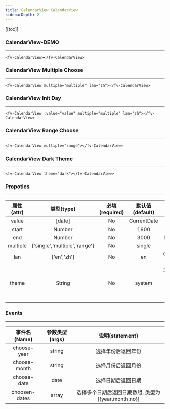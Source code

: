 ```yaml
---
title: CalendarView CalendarView
sidebarDepth: 2
---
```


[[toc]]

### CalendarView-DEMO

<script>
export default {
    data () {
        return {
            value: new Date()
        }
    },
    mounted () {
        this.value.setFullYear(2019);
    }
}
</script>

---

<ClientOnly>
<fv-CalendarView>
</fv-CalendarView>
</ClientOnly>

```vue
<fv-CalendarView></fv-CalendarView>
```

### CalendarView Multiple Choose

---

<ClientOnly>
<fv-CalendarView multiple="multiple" lan="zh"></fv-CalendarView>
</ClientOnly>

```vue
<fv-CalendarView multiple="multiple" lan="zh"></fv-CalendarView>
```

### CalendarView Init Day

---

<ClientOnly>
<fv-CalendarView :value="value" multiple="multiple" lan="zh"></fv-CalendarView>
</ClientOnly>

```vue
<fv-CalendarView :value="value" multiple="multiple" lan="zh"></fv-CalendarView>
```

### CalendarView Range Choose

---

<ClientOnly>
<fv-CalendarView multiple="range"></fv-CalendarView>
</ClientOnly>

```vue
<fv-CalendarView multiple="range"></fv-CalendarView>
```

### CalendarView Dark Theme

---

<ClientOnly>
<fv-CalendarView theme="dark"></fv-CalendarView>
</ClientOnly>

```vue
<fv-CalendarView theme="dark"></fv-CalendarView>
```

### Propoties

---

| 属性(attr) |             类型(type)             | 必填(required) | 默认值(default) |    说明(statement)     |
|:----------:|:----------------------------------:|:--------------:|:---------------:|:----------------------:|
|   value    |               [date]               |       No       |   CurrentDate   |                        |
|   start    |              Number              |       No       |      1900       |      Minium Year.      |
|    end     |              Number              |       No       |      3000       |      Maxium Year.      |
|  multiple  |   ['single','multiple','range']    |       No       |     single      |                        |
|    lan     |            ['en','zh']             |       No       |       en        | CalendarView language. |
|     theme     | String |       No       |     system      |       主题样式, 包含`light`, `dark`, `system`, `custom`几种样式              |

### Events

---

| 事件名(Name)  | 参数类型(args) |                   说明(statement)                   |
|:-------------:|:--------------:|:---------------------------------------------------:|
|  choose-year  |     string     |                 选择年份后返回年份                  |
| choose-month  |     string     |                 选择月份后返回月份                  |
|  choose-date  |      date      |                 选择日期后返回日期                  |
| choosen-dates |     array      | 选择多个日期后返回日期数组, 类型为[{year,month,no}] |
